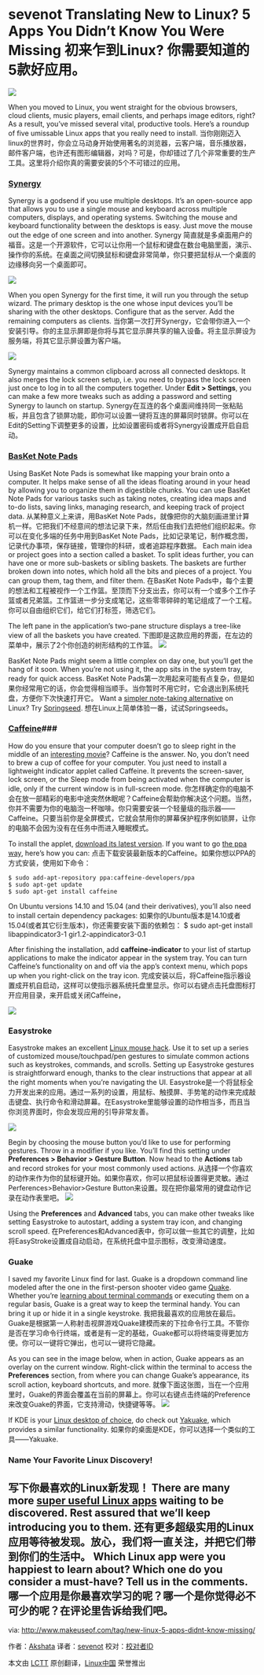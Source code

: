 sevenot Translating
New to Linux? 5 Apps You Didn’t Know You Were Missing 
初来乍到Linux? 你需要知道的5款好应用。
================================================================================
![](http://cdn.makeuseof.com/wp-content/uploads/2015/05/linux-apps-840x420.jpg?92a7a3)

When you moved to Linux, you went straight for the obvious browsers, cloud clients, music players, email clients, and perhaps image editors, right? As a result, you’ve missed several vital, productive tools. Here’s a roundup of five umissable Linux apps that you really need to install.
当你刚刚迈入linux的世界时，你会立马动身开始使用著名的浏览器，云客户端，音乐播放器，邮件客户端，也许还有图形编辑器，对吗？可是，你却错过了几个非常重要的生产工具。这里将介绍你真的需要安装的5个不可错过的应用。
### [Synergy][1] ###

Synergy is a godsend if you use multiple desktops. It’s an open-source app that allows you to use a single mouse and keyboard across multiple computers, displays, and operating systems. Switching the mouse and keyboard functionality between the desktops is easy. Just move the mouse out the edge of one screen and into another.
Synergy 简直就是多桌面用户的福音。这是一个开源软件，它可以让你用一个鼠标和键盘在数台电脑里面，演示、操作你的系统。在桌面之间切换鼠标和键盘非常简单，你只要把鼠标从一个桌面的边缘移向另一个桌面即可。

![](http://cdn.makeuseof.com/wp-content/uploads/2015/04/multiple-monitors-640x431.jpg?92a7a3)

When you open Synergy for the first time, it will run you through the setup wizard. The primary desktop is the one whose input devices you’ll be sharing with the other desktops. Configure that as the server. Add the remaining computers as clients.
当你第一次打开Synergy，它会带你进入一个安装引导。你的主显示屏即是你将与其它显示屏共享的输入设备。将主显示屏设为服务端，将其它显示屏设置为客户端。

![](http://cdn.makeuseof.com/wp-content/uploads/2015/04/synergy-setup-wizard-640x480.jpg?92a7a3)

Synergy maintains a common clipboard across all connected desktops. It also merges the lock screen setup, i.e. you need to bypass the lock screen just once to log in to all the computers together. Under **Edit > Settings**, you can make a few more tweaks such as adding a password and setting Synergy to launch on startup.
Synergy在互连的各个桌面间维持同一张粘贴板，并且包含了锁屏功能，即你可以设置一键将互连的屏幕同时锁屏。你可以在Edit的Setting下调整更多的设置，比如设置密码或者将Synergy设置成开启自启动。
### [BasKet Note Pads][2] ###

Using BasKet Note Pads is somewhat like mapping your brain onto a computer. It helps make sense of all the ideas floating around in your head by allowing you to organize them in digestible chunks. You can use BasKet Note Pads for various tasks such as taking notes, creating idea maps and to-do lists, saving links, managing research, and keeping track of project data.
从某种意义上来讲，用BasKet Note Pads，就像把你的大脑刻画进里计算机一样。它把我们不经意间的想法记录下来，然后任由我们去把他们组织起来。你可以在变化多端的任务中用到BasKet Note Pads，比如记录笔记，制作概念图，记录代办事项，保存链接，管理你的科研，或者追踪程序数据。
Each main idea or project goes into a section called a basket. To split ideas further, you can have one or more sub-baskets or sibling baskets. The baskets are further broken down into notes, which hold all the bits and pieces of a project. You can group them, tag them, and filter them.
在BasKet Note Pads中，每个主要的想法和工程被视作一个工作篮。至顶而下分支出去，你可以有一个或多个工作子篮或者兄弟篮。工作篮进一步分支成笔记，这些零零碎碎的笔记组成了一个工程。你可以自由组织它们，给它们打标签，筛选它们。

The left pane in the application’s two-pane structure displays a tree-like view of all the baskets you have created.
下图即是这款应用的界面，在左边的菜单中，展示了2个你创造的树形结构的工作篮。
![](http://cdn.makeuseof.com/wp-content/uploads/2015/04/basket-note-pads-640x480.jpg?92a7a3)

BasKet Note Pads might seem a little complex on day one, but you’ll get the hang of it soon. When you’re not using it, the app sits in the system tray, ready for quick access.
BasKet Note Pads第一次用起来可能有点复杂，但是如果你经常用它的话，你会觉得相当顺手。当你暂时不用它时，它会退出到系统托盘，方便你下次快速打开它。
Want a [simpler note-taking alternative][3] on Linux? Try [Springseed][4].
想在Linux上简单体验一番，试试Springseeds。
### [Caffeine][5]###

How do you ensure that your computer doesn’t go to sleep right in the middle of an [interesting movie][6]? Caffeine is the answer. No, you don’t need to brew a cup of coffee for your computer. You just need to install a lightweight indicator applet called Caffeine. It prevents the screen-saver, lock screen, or the Sleep mode from being activated when the computer is idle, only if the current window is in full-screen mode.
你怎样确定你的电脑不会在放一部精彩的电影中途突然休眠呢？Caffeine会帮助你解决这个问题。当然，你并不需要为你的电脑泡一杯咖啡。你只需要安装一个轻量级的指示器——Caffeine。只要当前你是全屏模式，它就会禁用你的屏幕保护程序例如锁屏，让你的电脑不会因为没有在任务中而进入睡眠模式。

To install the applet, [download its latest version][7]. If you want to go [the ppa way][8], here’s how you can:
点击下载安装最新版本的Caffeine。如果你想以PPA的方式安装，使用如下命令：

    $ sudo add-apt-repository ppa:caffeine-developers/ppa
    $ sudo apt-get update
    $ sudo apt-get install caffeine

On Ubuntu versions 14.10 and 15.04 (and their derivatives), you’ll also need to install certain dependency packages:
如果你的Ubuntu版本是14.10或者15.04(或者其它衍生版本)，你还需要安装下面的依赖包：
    $ sudo apt-get install libappindicator3-1 gir1.2-appindicator3-0.1

After finishing the installation, add **caffeine-indicator** to your list of startup applications to make the indicator appear in the system tray. You can turn Caffeine’s functionality on and off via the app’s context menu, which pops up when you right-click on the tray icon.
完成安装以后，将Caffeine指示器设置成开机自启动，这样可以使指示器系统托盘里显示。你可以右键点击托盘图标打开应用目录，来开启或关闭Caffeine，

![](http://cdn.makeuseof.com/wp-content/uploads/2015/04/caffeine-indicator-640x480.jpg?92a7a3)

### Easystroke ###

Easystroke makes an excellent [Linux mouse hack][9]. Use it to set up a series of customized mouse/touchpad/pen gestures to simulate common actions such as keystrokes, commands, and scrolls. Setting up Easystroke gestures is straightforward enough, thanks to the clear instructions that appear at all the right moments when you’re navigating the UI.
Easystroke是一个将鼠标全力开发出来的应用。通过一系列的设置，用鼠标、触摸屏、手势笔的动作来完成敲击键盘、执行命令和滑动屏幕。在Easystroke里能够设置的动作相当多，而且当你浏览界面时，你会发现应用的引导非常友善。

![](http://cdn.makeuseof.com/wp-content/uploads/2015/04/easystroke-record-640x480.jpg?92a7a3)

Begin by choosing the mouse button you’d like to use for performing gestures. Throw in a modifier if you like. You’ll find this setting under **Preferences > Behavior > Gesture Button**. Now head to the **Actions** tab and record strokes for your most commonly used actions.
从选择一个你喜欢的动作来作为你的鼠标键开始。如果你喜欢，你可以把鼠标设置得更灵敏。通过Perferences>Behavior>Gesture Button来设置。现在把你最常用的键盘动作记录在动作表里吧。
![](http://cdn.makeuseof.com/wp-content/uploads/2015/04/easytroke-actions-640x480.jpg?92a7a3)

Using the **Preferences** and **Advanced** tabs, you can make other tweaks like setting Easystroke to autostart, adding a system tray icon, and changing scroll speed.
在Preferences和Advanced表中，你可以做一些其它的调整，比如将EasyStroke设置成自动启动，在系统托盘中显示图标，改变滑动速度。

### Guake ###

I saved my favorite Linux find for last. Guake is a dropdown command line modeled after the one in the first-person shooter video game [Quake][10]. Whether you’re [learning about terminal commands][11] or executing them on a regular basis, Guake is a great way to keep the terminal handy. You can bring it up or hide it in a single keystroke.
我把我最喜欢的应用放在最后。Guake是根据第一人称射击视屏游戏Quake建模而来的下拉命令行工具。不管你是否在学习命令行终端，或者是有一定的基础，Guake都可以将终端变得更加方便。你可以一键将它弹出，也可以一键将它隐藏。

As you can see in the image below, when in action, Guake appears as an overlay on the current window. Right-click within the terminal to access the **Preferences** section, from where you can change Guake’s appearance, its scroll action, keyboard shortcuts, and more.
就像下面这张图，当在一个应用里时，Guake的界面会覆盖在当前的屏幕上。你可以右键点击终端的Preference来改变Guake的界面，它支持滑动，快捷键等等。
![](http://cdn.makeuseof.com/wp-content/uploads/2015/04/guake-terminal-640x480.jpg?92a7a3)

If KDE is your [Linux desktop of choice][12], do check out [Yakuake][13], which provides a similar functionality.
如果你的桌面是KDE，你可以选择一个类似的工具——Yakuake.
### Name Your Favorite Linux Discovery! ###
写下你最喜欢的Linux新发现！
There are many more [super useful Linux apps][14] waiting to be discovered. Rest assured that we’ll keep introducing you to them.
还有更多超级实用的Linux应用等待被发现。放心，我们将一直关注，并把它们带到你们的生活中。
Which Linux app were you happiest to learn about? Which one do you consider a must-have? Tell us in the comments.
哪一个应用是你最喜欢学习的呢？哪一个是你觉得必不可少的呢？在评论里告诉给我们吧。
--------------------------------------------------------------------------------

via: http://www.makeuseof.com/tag/new-linux-5-apps-didnt-know-missing/

作者：[Akshata][a]
译者：[sevenot](https://github.com/译者ID)
校对：[校对者ID](https://github.com/校对者ID)

本文由 [LCTT](https://github.com/LCTT/TranslateProject) 原创翻译，[Linux中国](https://linux.cn/) 荣誉推出

[a]:http://www.makeuseof.com/tag/author/akshata/
[1]:http://synergy-project.org/
[2]:http://basket.kde.org/
[3]:http://www.makeuseof.com/tag/try-these-3-beautiful-note-taking-apps-that-work-offline/
[4]:http://getspringseed.com/
[5]:https://launchpad.net/caffeine
[6]:http://www.makeuseof.com/tag/popular-apps-movies-according-google/
[7]:http://ppa.launchpad.net/caffeine-developers/ppa/ubuntu/pool/main/c/caffeine/
[8]:http://www.makeuseof.com/tag/ubuntu-ppa-technology-explained/
[9]:http://www.makeuseof.com/tag/4-astounding-linux-mouse-hacks/
[10]:http://en.wikipedia.org/wiki/Quake_%28video_game%29
[11]:http://www.makeuseof.com/tag/4-ways-teach-terminal-commands-linux-si/
[12]:http://www.makeuseof.com/tag/10-top-linux-desktop-environments-available/
[13]:https://yakuake.kde.org/
[14]:http://www.makeuseof.com/tag/linux-treasures-x-sublime-native-linux-apps-will-make-want-switch/
